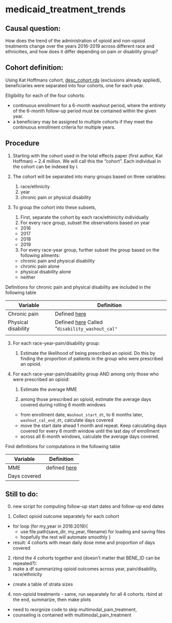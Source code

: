 # medicaid_treatment_trends

## Causal question:

How does the trend of the administration of opioid and non-opioid treatments change over the years 2016-2019 across different race and ethnicities, and how does it differ depending on pain or disability group?

## Cohort definition:

Using Kat Hoffmans cohort, <a href="https://github.com/CI-NYC/disability/blob/4a9cb21be99b54a53f6716281277a6821ca7352b/projects/create_cohort/scripts/07_combine_cohort/merge_final_cohort.R#L287">desc_cohort.rds</a> (exclusions already applied), beneficiaries were separated into four cohorts, one for each year. 

Eligibility for each of the four cohorts:
- continuous enrollment for a 6-month washout period, where the entirety of the 6-month follow-up period must be contained within the given year.
- a beneficiary may be assigned to multiple cohorts if they meet the continuous enrollment criteria for multiple years.

## Procedure

1. Starting with the cohort used in the total effects paper (first author, Kat Hoffman) ~ 2.4 million. We will call this the “cohort”. Each individual in the cohort can be indexed by i.

2. The cohort will be separated into many groups based on three variables:
    1. race/ethnicity
    2. year
    3. chronic pain or physical disability

3. To group the cohort into these subsets,
    1. First, separate the cohort by each race/ethinicity individually 
    2. For every race group, subset the observations based on year
    - 2016
    - 2017
    - 2018
    - 2019
    3. For every race-year group, further subset the group based on the following ailments:
    - chronic pain and physical disability
    - chronic pain alone
    - physical disability alone 
    - neither



Definitions for chronic pain and physical disability are included in the following table

| Variable | Definition |
|---|---|
| Chronic pain | Defined <a href="https://github.com/CI-NYC/disability-chronic-pain/blob/main/scripts/04_define_comorbidity_vars/define_chronic_pain.R">here</a> |
| Physical disability | Defined <a href="https://github.com/CI-NYC/disability-chronic-pain/blob/bf2c9f7c0359524eccbf2b65b6401882c7998a92/scripts/02_clean_tafdebse.R#L346">here</a> Called “<code>disability_washout_cal"</code> |
|  |  |


3. For each race-year-pain/disability group:
    1. Estimate the likelihood of being prescribed an opioid. Do this by finding the proportion of patients in the group who were prescribed an opioid.

4. For each race-year-pain/disability group AND among only those who were prescribed an opioid:
    1. Estimate the average MME

    2. among those prescribed an opioid, estimate the average days covered during rolling 6 month windows
    - from enrollment date, `Washout_start_dt`, to 6 months later, `washout_cal_end_dt`, calculate days covered
    - move the start date ahead 1 month and repeat. Keep calculating days covered for every 6 month window until the last day of enrollment
    - across all 6-month windows, calculate the average days covered.




Find definitions for computations in the following table

| Variable | Definition |
|---|---|
| MME | defined <a href="https://github.com/CI-NYC/disability/blob/6e79d09036ee743c6be5c989812d18d3ae9e5e0c/projects/mediation_unsafe_pain_mgmt/01_create_mediators/11_mediator_dose_mme.R">here</a> |
| Days covered |  |

## Still to do:
0. new script for computing follow-up start dates and follow-up end dates

1. Collect opioid outcome separately for each cohort
- for loop (for my_year in 2016:2019){
    - use file.path(save_dir, my_year, filename) for loading and saving files
    - hopefully the rest will automate smoothly
}
- result: 4 cohorts with mean daily dose mme and proportion of days covered

2. rbind the 4 cohorts together and (doesn't matter that BENE_ID can be repeated?):
3. make a df summarizing opioid outcomes across year, pain/disability, race/ethnicity
- create a table of strata sizes

4. non-opioid treatments - same, run separately for all 4 cohorts. rbind at the end, summarize, then make plots
- need to reorgnize code to skip multimodal_pain_treatment,
- counseling is contained with multimodal_pain_treatment

